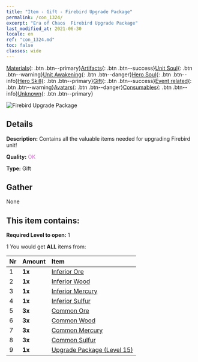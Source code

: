 ```yaml
---
title: "Item - Gift - Firebird Upgrade Package"
permalink: /con_1324/
excerpt: "Era of Chaos  Firebird Upgrade Package"
last_modified_at: 2021-06-30
locale: en
ref: "con_1324.md"
toc: false
classes: wide
---
```

 [Materials](/Items/){: .btn .btn--primary}[Artifacts](/Items/Artifacts/){: .btn .btn--success}[Unit Soul](/Items/UnitSoul/){: .btn .btn--warning}[Unit Awakening](/Items/UnitAwakening/){: .btn .btn--danger}[Hero Soul](/Items/HeroSoul/){: .btn .btn--info}[Hero Skill](/Items/HeroSkill/){: .btn .btn--primary}[Gift](/Items/Gift/){: .btn .btn--success}[Event related](/Items/Events/){: .btn .btn--warning}[Avatars](/Items/Avatars/){: .btn .btn--danger}[Consumables](/Items/Consumables/){: .btn .btn--info}[Unknown](/Items/Unknown/){: .btn .btn--primary}

 ![Firebird Upgrade Package](/images/t/i_906001.png)

## Details
 **Description:** Contains all the valuable items needed for upgrading Firebird unit!

 **Quality:** <span style="color: #DA70D6">OK</span>

 **Type:** Gift

## Gather

  None

## This item contains:

 **Required Level to open:** 1

 1 You would get **ALL** items  from:

  | Nr | Amount |     Item    |
  |:---|:-------|:------------|
  | 1 |  **1x** | [Inferior Ore](/Items/mat_1/) |  | 
  | 2 |  **1x** | [Inferior Wood](/Items/mat_1/) |  | 
  | 3 |  **1x** | [Inferior Mercury](/Items/mat_2/) |  | 
  | 4 |  **1x** | [Inferior Sulfur](/Items/mat_3/) |  | 
  | 5 |  **3x** | [Common Ore](/Items/mat_6/) |  | 
  | 6 |  **3x** | [Common Wood](/Items/mat_7/) |  | 
  | 7 |  **3x** | [Common Mercury](/Items/mat_8/) |  | 
  | 8 |  **3x** | [Common Sulfur](/Items/mat_9/) |  | 
  | 9 |  **1x** | [Upgrade Package (Level 15)](/Items/con_1325/) |  | 
